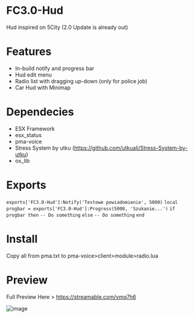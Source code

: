# FC3.0-Hud
Hud inspired on 5City
(2.0 Update is already out)

# Features
- In-build notify and progress bar
- Hud edit menu
- Radio list with dragging up-down (only for police job)
- Car Hud with Minimap

# Dependecies
- ESX Framework
- esx_status
- pma-voice
- Stress System by utku (https://github.com/utkuali/Stress-System-by-utku)
- ox_lib

# Exports

```exports['FC3.0-Hud']:Notify('Testowe powiadomienie', 5000)```
```local progbar = exports['FC3.0-Hud']:Progress(5000, 'Szukanie...')```
   ```if progbar then```
       ```-- Do something```
   ```else```
        ```-- Do something```
    ```end```

# Install
Copy all from pma.txt to pma-voice>client>module>radio.lua

# Preview

Full Preview Here > https://streamable.com/vmq7h6

![image](https://github.com/PiotreeQ/FC3.0-Hud/assets/47689001/4e85aa79-4f5c-4b67-a24c-e01e08753969)
